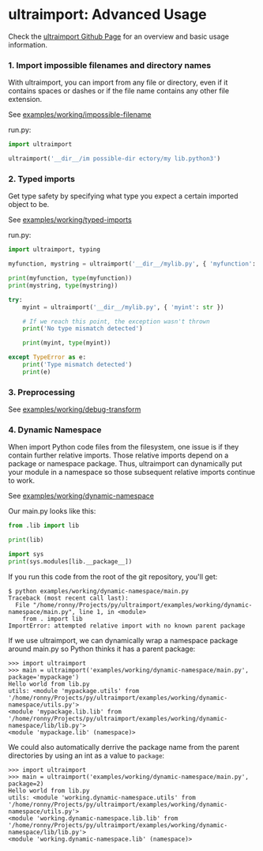 # ultraimport: Advanced Usage

Check the [ultraimport Github Page](https://github.com/ronny-rentner/ultraimport) for an overview and basic usage information.

### 1. Import impossible filenames and directory names

With ultraimport, you can import from any file or directory, even if it contains spaces or dashes or if the file name contains any other file extension.

See [examples/working/impossible-filename](/examples/working/impossible-filename)

run.py:
```python
import ultraimport

ultraimport('__dir__/im possible-dir ectory/my lib.python3')
```

### 2. Typed imports

Get type safety by specifying what type you expect a certain imported object to be.

See [examples/working/typed-imports](/examples/working/typed-imports)

run.py:
```python
import ultraimport, typing

myfunction, mystring = ultraimport('__dir__/mylib.py', { 'myfunction': typing.Callable, 'mystring': str })

print(myfunction, type(myfunction))
print(mystring, type(mystring))

try:
    myint = ultraimport('__dir__/mylib.py', { 'myint': str })

    # If we reach this point, the exception wasn't thrown
    print('No type mismatch detected')

    print(myint, type(myint))

except TypeError as e:
    print('Type mismatch detected')
    print(e)
```

### 3. Preprocessing

See [examples/working/debug-transform](/examples/working/debug-transform)


### 4. Dynamic Namespace

When import Python code files from the filesystem, one issue is if they contain further relative imports. Those relative imports
depend on a package or namespace package. Thus, ultraimport can dynamically put your module in a namespace so those subsequent relative imports continue to work.

See [examples/working/dynamic-namespace](/examples/working/dynamic-namespace)

Our main.py looks like this:
```python
from .lib import lib

print(lib)

import sys
print(sys.modules[lib.__package__])
```

If you run this code from the root of the git repository, you'll get:
```shell
$ python examples/working/dynamic-namespace/main.py
Traceback (most recent call last):
  File "/home/ronny/Projects/py/ultraimport/examples/working/dynamic-namespace/main.py", line 1, in <module>
    from . import lib
ImportError: attempted relative import with no known parent package
```

If we use ultraimport, we can dynamically wrap a namespace package around main.py so Python thinks it has a parent package:
```pycon
>>> import ultraimport
>>> main = ultraimport('examples/working/dynamic-namespace/main.py', package='mypackage')
Hello world from lib.py
utils: <module 'mypackage.utils' from '/home/ronny/Projects/py/ultraimport/examples/working/dynamic-namespace/utils.py'>
<module 'mypackage.lib.lib' from '/home/ronny/Projects/py/ultraimport/examples/working/dynamic-namespace/lib/lib.py'>
<module 'mypackage.lib' (namespace)>
```

We could also automatically derrive the package name from the parent directories by using an int as a value to `package`:
```pycon
>>> import ultraimport
>>> main = ultraimport('examples/working/dynamic-namespace/main.py', package=2)
Hello world from lib.py
utils: <module 'working.dynamic-namespace.utils' from '/home/ronny/Projects/py/ultraimport/examples/working/dynamic-namespace/utils.py'>
<module 'working.dynamic-namespace.lib.lib' from '/home/ronny/Projects/py/ultraimport/examples/working/dynamic-namespace/lib/lib.py'>
<module 'working.dynamic-namespace.lib' (namespace)>
```
